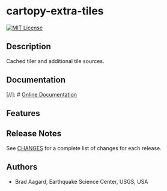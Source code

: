 # cartopy-extra-tiles

[![MIT License](https://img.shields.io/badge/license-MIT-blue.svg)](https://github.com/baagaard-usgs/cartopy-extra-tiles/blob/master/LICENSE)

## Description

Cached tiler and additional tile sources.

## Documentation

[//]: # [Online Documentation](https://baagaard-usgs.github.io/cartopy-extra-tiles)

## Features

## Release Notes

See [CHANGES](CHANGES.md) for a complete list of changes for each
release.

## Authors

* Brad Aagard, Earthquake Science Center, USGS, USA
